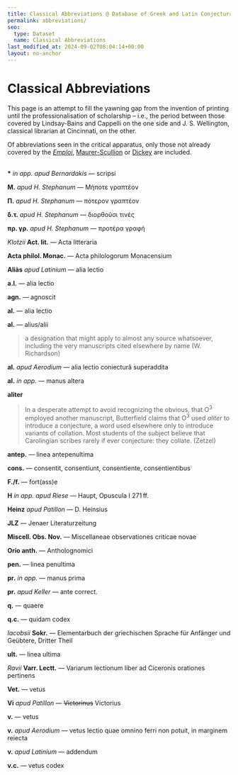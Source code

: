 ```yaml
---
title: Classical Abbreviations @ Database of Greek and Latin Conjectural Emendations Attested in MSS
permalink: abbreviations/
seo:
  type: Dataset
  name: Classical Abbreviations
last_modified_at: 2024-09-02T08:04:14+00:00
layout: no-anchor
---
```

# Classical Abbreviations

This page is an attempt to fill the yawning gap from the invention of printing until the professionalisation of scholarship – i.e., the period between those covered by Lindsay-Bains and Cappelli on the one side and J. S. Wellington, classical librarian at Cincinnati, on the other.

Of abbreviations seen in the critical apparatus, only those not already covered by the [_Emploi_](https://archive.org/details/emploi-des-signes-critiques-j.-bidez-et-a.-b.-drachmann/page/n35/mode/1up), [Maurer-Scullion](https://github.com/t18d/attested-conjectures/raw/main/assets/Commonest_Abbreviations_Signs_etc_Used_in_the_Apparatus_to_a_Classical_Text.pdf) or [Dickey](https://books.google.com/books?id=6GESDAAAQBAJ&lpg=PA135&ots=iWwbx9vh_D&pg=PA135#v=onepage&q&f=false) are included.

&nbsp;  
**\*** _in app. apud Bernardakis_ — scripsi

**Μ.** _apud H. Stephanum_ — Μήποτε γραπτέον

**Π.** _apud H. Stephanum_ — πότερον γραπτέον

**δ.τ.** _apud H. Stephanum_ — διορθοῦσι τινές

**πρ. γρ.** _apud H. Stephanum_ — προτέρα γραφή

_Klotzii_ **Act. lit.** — Acta litteraria

**Acta philol. Monac.** — Acta philologorum Monacensium

**Aliàs** _apud Latinium_ — alia lectio

**a.l.** — alia lectio

**agn.** — agnoscit

**al.** — alia lectio

**al.** — alius/alii

> a designation that might apply to almost any source whatsoever, including the very manuscripts cited elsewhere by name (W. Richardson)

**al.** _apud Aerodium_ — alia lectio coniecturâ superaddita

**al.** _in app._ — manus altera

**aliter**

> In a desperate attempt to avoid recognizing the obvious, that O<sup>3</sup> employed another manuscript, Butterfield claims that O<sup>3</sup> used _aliter_ to introduce a conjecture, a word used elsewhere only to introduce variants of collation. Most students of the subject believe that Carolingian scribes rarely if ever conjecture: they collate. (Zetzel)

**antep.** — linea antepenultima

**cons.** — consentit, consentiunt, consentiente, consentientibus

**F./f.** — fort(ass)e

**H** _in app. apud Riese_ — Haupt, Opuscula I 271&thinsp;ff.

**Heinz** _apud Patillon_ — D. Heinsius

**JLZ** — Jenaer Literaturzeitung

**Miscell. Obs. Nov.** — Miscellaneae observationes criticae novae

**Orio anth.** — Antholognomici

**pen.** — linea penultima

**pr.** _in app._ — manus prima

**pr.** _apud Keller_ — ante correct.

**q.** — quaere

**q.c.** — quidam codex

_Iacobsii_ **Sokr.** — Elementarbuch der griechischen Sprache für Anfänger und Geübtere, Dritter Theil

**ult.** — linea ultima

_Ravii_ **Varr. Lectt.** — Variarum lectionum liber ad Ciceronis orationes pertinens

**Vet.** — vetus

**Vi** _apud Patillon_ — ~~Victorinus~~ Victorius

**v.** — vetus

**v.** _apud Aerodium_ — vetus lectio quae omnino ferri non potuit, in marginem reiecta

**v.** _apud Latinium_ — addendum

**v.c.** — vetus codex
